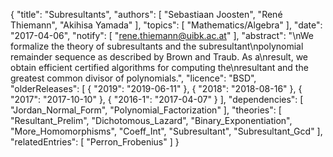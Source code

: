 {
    "title": "Subresultants",
    "authors": [
        "Sebastiaan Joosten",
        "René Thiemann",
        "Akihisa Yamada"
    ],
    "topics": [
        "Mathematics/Algebra"
    ],
    "date": "2017-04-06",
    "notify": [
        "rene.thiemann@uibk.ac.at"
    ],
    "abstract": "\nWe formalize the theory of subresultants and the subresultant\npolynomial remainder sequence as described by Brown and Traub. As a\nresult, we obtain efficient certified algorithms for computing the\nresultant and the greatest common divisor of polynomials.",
    "licence": "BSD",
    "olderReleases": [
        {
            "2019": "2019-06-11"
        },
        {
            "2018": "2018-08-16"
        },
        {
            "2017": "2017-10-10"
        },
        {
            "2016-1": "2017-04-07"
        }
    ],
    "dependencies": [
        "Jordan_Normal_Form",
        "Polynomial_Factorization"
    ],
    "theories": [
        "Resultant_Prelim",
        "Dichotomous_Lazard",
        "Binary_Exponentiation",
        "More_Homomorphisms",
        "Coeff_Int",
        "Subresultant",
        "Subresultant_Gcd"
    ],
    "relatedEntries": [
        "Perron_Frobenius"
    ]
}